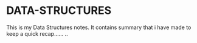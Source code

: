 # DATA-STRUCTURES
This is my Data Structures notes.
It contains summary that i have made to keep a quick recap......
..
